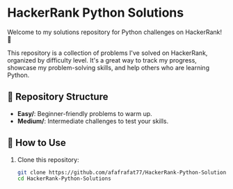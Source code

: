 # HackerRank Python Solutions

Welcome to my solutions repository for Python challenges on HackerRank! 🐍

This repository is a collection of problems I've solved on HackerRank, organized by difficulty level. It's a great way to track my progress, showcase my problem-solving skills, and help others who are learning Python.

## 📂 Repository Structure
- **Easy/**: Beginner-friendly problems to warm up.
- **Medium/**: Intermediate challenges to test your skills.

## 🚀 How to Use
1. Clone this repository:
   ```bash
   git clone https://github.com/afafrafat77/HackerRank-Python-Solutions.git
   cd HackerRank-Python-Solutions
